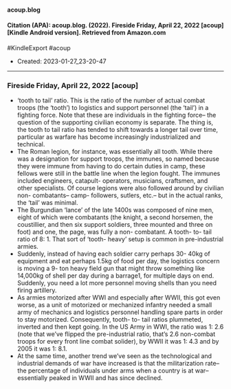#### acoup.blog

#### Citation (APA): acoup.blog. (2022). Fireside Friday, April 22, 2022 [acoup] [Kindle Android version]. Retrieved from Amazon.com

#KindleExport
#acoup


- Created: 2023-01-27_23-20-47

---

### Fireside Friday, April 22, 2022 [acoup]
- ‘tooth to tail’ ratio. This is the ratio of the number of actual combat troops (the ‘tooth’) to logistics and support personnel (the ‘tail’) in a fighting force. Note that these are individuals in the fighting force– the question of the supporting civilian economy is separate. The thing is, the tooth to tail ratio has tended to shift towards a longer tail over time, particular as warfare has become increasingly industrialized and technical.
- The Roman legion, for instance, was essentially all tooth. While there was a designation for support troops, the immunes, so named because they were immune from having to do certain duties in camp, these fellows were still in the battle line when the legion fought. The immunes included engineers, catapult-​ operators, musicians, craftsmen, and other specialists. Of course legions were also followed around by civilian non-​ combatants– camp-​ followers, sutlers, etc.– but in the actual ranks, the ‘tail’ was minimal.
- The Burgundian ‘lance’ of the late 1400s was composed of nine men, eight of which were combatants (the knight, a second horsemen, the coustillier, and then six support soldiers, three mounted and three on foot) and one, the page, was fully a non-​ combatant. A tooth-​ to-​ tail ratio of 8: 1. That sort of ‘tooth-​ heavy’ setup is common in pre-​ industrial armies.
- Suddenly, instead of having each soldier carry perhaps 30-​ 40kg of equipment and eat perhaps 1.5kg of food per day, the logistics concern is moving a 9-​ ton heavy field gun that might throw something like 14,000kg of shell per day during a barrage1, for multiple days on end. Suddenly, you need a lot more personnel moving shells than you need firing artillery.
- As armies motorized after WWI and especially after WWII, this got even worse, as a unit of motorized or mechanized infantry needed a small army of mechanics and logistics personnel handling spare parts in order to stay motorized. Consequently, tooth-​ to-​ tail ratios plummeted, inverted and then kept going. In the US Army in WWI, the ratio was 1: 2.6 (note that we’ve flipped the pre-industrial ratio, that’s 2.6 non-combat troops for every front line combat solider), by WWII it was 1: 4.3 and by 2005 it was 1: 8.1.
- At the same time, another trend we’ve seen as the technological and industrial demands of war have increased is that the militarization rate– the percentage of individuals under arms when a country is at war– essentially peaked in WWII and has since declined.
